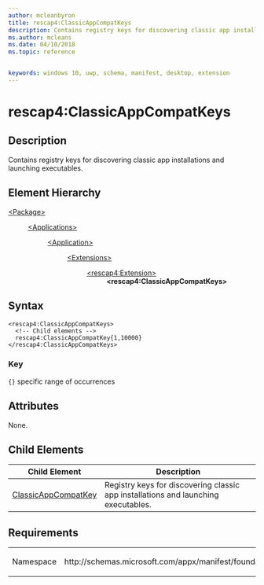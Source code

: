 ```yaml
---
author: mcleanbyron
title: rescap4:ClassicAppCompatKeys
description: Contains registry keys for discovering classic app installations and launching executables.
ms.author: mcleans
ms.date: 04/10/2018
ms.topic: reference


keywords: windows 10, uwp, schema, manifest, desktop, extension 
---
```


# rescap4:ClassicAppCompatKeys


## Description
Contains registry keys for discovering classic app installations and launching executables.

## Element Hierarchy
<dl>
<dt><a href="element-package.md">&lt;Package&gt;</a></dt>
<dd>
<dl>
<dt><a href="element-applications.md">&lt;Applications&gt;</a></dt>
<dd>
<dl>
<dt><a href="element-application.md">&lt;Application&gt;</a></dt>
<dd>
<dl>
<dt><a href="element-1-extensions.md">&lt;Extensions&gt;</a></dt>
<dd>
<dl>
<dt><a href="element-rescap4-extension.md">&lt;rescap4:Extension&gt;</a></dt>
<dd><b>&lt;rescap4:ClassicAppCompatKeys&gt;</b></dd>
</dl>
</dd>
</dl>
</dd>
</dl>
</dd>
</dl>
</dd>
</dl>


## Syntax
```syntax
<rescap4:ClassicAppCompatKeys>
  <!-- Child elements -->
  rescap4:ClassicAppCompatKey{1,10000}
</rescap4:ClassicAppCompatKeys>
```

### Key
`{}` specific range of occurrences  

## Attributes
None.

## Child Elements
| Child Element | Description |
|---------------|-------------|
| [ClassicAppCompatKey](element-rescap4-classicappcompatkey.md) | Registry keys for discovering classic app installations and launching executables. |

## Requirements

<table>
<colgroup>
<col width="50%" />
<col width="50%" />
</colgroup>
<tbody>
<tr class="odd">
<td><p>Namespace</p></td>
<td><p>http://schemas.microsoft.com/appx/manifest/foundation/windows10/restrictedcapabilities/4</p></td>
</tr>
</tbody>
</table>